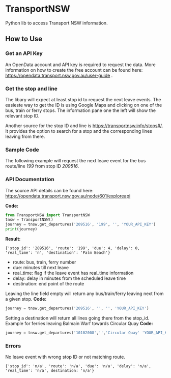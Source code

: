 # TransportNSW
Python lib to access Transport NSW information.

## How to Use

### Get an API Key
An OpenData account and API key is required to request the data. More information on how to create the free account can be found here:
https://opendata.transport.nsw.gov.au/user-guide .

### Get the stop and line
The libary will expect at least stop id to request the next leave events. The easieste way to get the ID is using Google Maps and clicking on one of the bus, train or ferry stops. The information pane one the left will show the relevant stop ID.

Another source for the stop ID and line is  https://transportnsw.info/stops#/. It provides the option to search for a stop and the corresponding lines leaving from there. 

### Sample Code
The following example will request the next leave event for the bus route/line *199* from stop ID *209516*.

### API Documentation
The source API details can be found here: https://opendata.transport.nsw.gov.au/node/601/exploreapi

**Code:**
```python
from TransportNSW import TransportNSW
tnsw = TransportNSW()
journey = tnsw.get_departures('209516', '199', '', 'YOUR_API_KEY')
print(journey)
```
**Result:**
```
{'stop_id': '209516', 'route': '199', 'due': 4, 'delay': 0, 'real_time': 'n', 'destination': 'Palm Beach'}
```
* route: bus, train, ferry number
* due: minutes till next leave
* real_time: flag if the leave event has real_time information
* delay: delay in minutes from the scheduled leave time
* destination: end point of the route

Leaving the line field empty will return any bus/train/ferry leaving next from a given stop.
**Code:**
```python
journey = tnsw.get_departures('209516', '', '', 'YOUR_API_KEY')
```

Setting a destination will return all lines going there from the stop_id. Example for ferries leaving Balmain Warf towards Circular Quay 
**Code:**
```python
journey = tnsw.get_departures('10102008','','Circular Quay' 'YOUR_API_KEY')
```

### Errors
No leave event with wrong stop ID or not matching route.
```
{'stop_id': 'n/a', 'route': 'n/a', 'due': 'n/a', 'delay': 'n/a', 'real_time': 'n/a', destination: 'n/a'}
```
